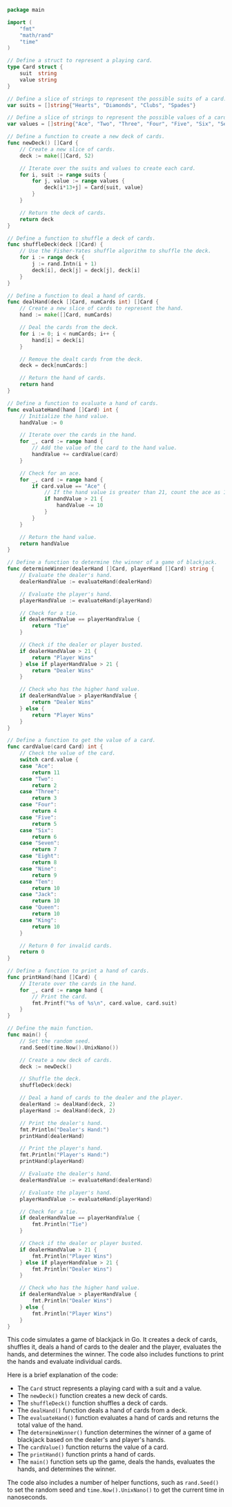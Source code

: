 ```go
package main

import (
	"fmt"
	"math/rand"
	"time"
)

// Define a struct to represent a playing card.
type Card struct {
	suit  string
	value string
}

// Define a slice of strings to represent the possible suits of a card.
var suits = []string{"Hearts", "Diamonds", "Clubs", "Spades"}

// Define a slice of strings to represent the possible values of a card.
var values = []string{"Ace", "Two", "Three", "Four", "Five", "Six", "Seven", "Eight", "Nine", "Ten", "Jack", "Queen", "King"}

// Define a function to create a new deck of cards.
func newDeck() []Card {
	// Create a new slice of cards.
	deck := make([]Card, 52)

	// Iterate over the suits and values to create each card.
	for i, suit := range suits {
		for j, value := range values {
			deck[i*13+j] = Card{suit, value}
		}
	}

	// Return the deck of cards.
	return deck
}

// Define a function to shuffle a deck of cards.
func shuffleDeck(deck []Card) {
	// Use the Fisher-Yates shuffle algorithm to shuffle the deck.
	for i := range deck {
		j := rand.Intn(i + 1)
		deck[i], deck[j] = deck[j], deck[i]
	}
}

// Define a function to deal a hand of cards.
func dealHand(deck []Card, numCards int) []Card {
	// Create a new slice of cards to represent the hand.
	hand := make([]Card, numCards)

	// Deal the cards from the deck.
	for i := 0; i < numCards; i++ {
		hand[i] = deck[i]
	}

	// Remove the dealt cards from the deck.
	deck = deck[numCards:]

	// Return the hand of cards.
	return hand
}

// Define a function to evaluate a hand of cards.
func evaluateHand(hand []Card) int {
	// Initialize the hand value.
	handValue := 0

	// Iterate over the cards in the hand.
	for _, card := range hand {
		// Add the value of the card to the hand value.
		handValue += cardValue(card)
	}

	// Check for an ace.
	for _, card := range hand {
		if card.value == "Ace" {
			// If the hand value is greater than 21, count the ace as 1.
			if handValue > 21 {
				handValue -= 10
			}
		}
	}

	// Return the hand value.
	return handValue
}

// Define a function to determine the winner of a game of blackjack.
func determineWinner(dealerHand []Card, playerHand []Card) string {
	// Evaluate the dealer's hand.
	dealerHandValue := evaluateHand(dealerHand)

	// Evaluate the player's hand.
	playerHandValue := evaluateHand(playerHand)

	// Check for a tie.
	if dealerHandValue == playerHandValue {
		return "Tie"
	}

	// Check if the dealer or player busted.
	if dealerHandValue > 21 {
		return "Player Wins"
	} else if playerHandValue > 21 {
		return "Dealer Wins"
	}

	// Check who has the higher hand value.
	if dealerHandValue > playerHandValue {
		return "Dealer Wins"
	} else {
		return "Player Wins"
	}
}

// Define a function to get the value of a card.
func cardValue(card Card) int {
	// Check the value of the card.
	switch card.value {
	case "Ace":
		return 11
	case "Two":
		return 2
	case "Three":
		return 3
	case "Four":
		return 4
	case "Five":
		return 5
	case "Six":
		return 6
	case "Seven":
		return 7
	case "Eight":
		return 8
	case "Nine":
		return 9
	case "Ten":
		return 10
	case "Jack":
		return 10
	case "Queen":
		return 10
	case "King":
		return 10
	}

	// Return 0 for invalid cards.
	return 0
}

// Define a function to print a hand of cards.
func printHand(hand []Card) {
	// Iterate over the cards in the hand.
	for _, card := range hand {
		// Print the card.
		fmt.Printf("%s of %s\n", card.value, card.suit)
	}
}

// Define the main function.
func main() {
	// Set the random seed.
	rand.Seed(time.Now().UnixNano())

	// Create a new deck of cards.
	deck := newDeck()

	// Shuffle the deck.
	shuffleDeck(deck)

	// Deal a hand of cards to the dealer and the player.
	dealerHand := dealHand(deck, 2)
	playerHand := dealHand(deck, 2)

	// Print the dealer's hand.
	fmt.Println("Dealer's Hand:")
	printHand(dealerHand)

	// Print the player's hand.
	fmt.Println("Player's Hand:")
	printHand(playerHand)

	// Evaluate the dealer's hand.
	dealerHandValue := evaluateHand(dealerHand)

	// Evaluate the player's hand.
	playerHandValue := evaluateHand(playerHand)

	// Check for a tie.
	if dealerHandValue == playerHandValue {
		fmt.Println("Tie")
	}

	// Check if the dealer or player busted.
	if dealerHandValue > 21 {
		fmt.Println("Player Wins")
	} else if playerHandValue > 21 {
		fmt.Println("Dealer Wins")
	}

	// Check who has the higher hand value.
	if dealerHandValue > playerHandValue {
		fmt.Println("Dealer Wins")
	} else {
		fmt.Println("Player Wins")
	}
}
```

This code simulates a game of blackjack in Go. It creates a deck of cards, shuffles it, deals a hand of cards to the dealer and the player, evaluates the hands, and determines the winner. The code also includes functions to print the hands and evaluate individual cards.

Here is a brief explanation of the code:

* The `Card` struct represents a playing card with a suit and a value.
* The `newDeck()` function creates a new deck of cards.
* The `shuffleDeck()` function shuffles a deck of cards.
* The `dealHand()` function deals a hand of cards from a deck.
* The `evaluateHand()` function evaluates a hand of cards and returns the total value of the hand.
* The `determineWinner()` function determines the winner of a game of blackjack based on the dealer's and player's hands.
* The `cardValue()` function returns the value of a card.
* The `printHand()` function prints a hand of cards.
* The `main()` function sets up the game, deals the hands, evaluates the hands, and determines the winner.

The code also includes a number of helper functions, such as `rand.Seed()` to set the random seed and `time.Now().UnixNano()` to get the current time in nanoseconds.
